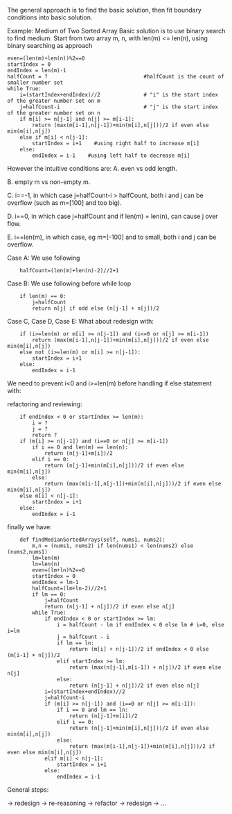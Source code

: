 The general approach is to find the basic solution, then fit boundary conditions into basic solution.

Example: Medium of Two Sorted Array
Basic solution is to use binary search to find medium.
Start from two array m, n, with len(m) <= len(n), using binary searching as approach

```    
even=(len(m)+len(n))%2==0
startIndex = 0
endIndex = len(m)-1
halfCount = ?                               #halfCount is the count of smaller number set
while True:
    i=(startIndex+endIndex)//2              # "i" is the start index of the greater number set on m
    j=halfCount-i                           # "j" is the start index of the greater number set on n
    if m[i] >= n[j-1] and n[j] >= m[i-1]:
        return (max(m[i-1],n[j-1])+min(m[i],n[j]))/2 if even else min(m[i],n[j])
    else if m[i] < n[j-1]:
        startIndex = i+1    #using right half to increase m[i]
    else:
        endIndex = i-1    #using left half to decrease m[i]
```

However the intuitive conditions are:
A. even vs odd length.

B. empty m vs non-empty m.

C. i==-1, in which case j=halfCount-i > halfCount, both i and j can be overflow (such as m=[100] and too big).

D. i==0, in which case j=halfCount and if len(m) = len(n), can cause j over flow.

E. i==len(m), in which case, eg m=[-100] and to small, both i and j can be overflow.


Case A:
We use following
    
```
    halfCount=(len(m)+len(n)-2)//2+1
```

Case B:
We use following before while loop
    
```
    if len(m) == 0:
        j=halfCount
        return n[j] if odd else (n[j-1] + n[j])/2
```

Case C, Case D, Case E:
What about redesign with:
    
```
    if (i>=len(m) or m[i] >= n[j-1]) and (i<=0 or n[j] >= m[i-1])
        return (max(m[i-1],n[j-1])+min(m[i],n[j]))/2 if even else min(m[i],n[j])
    else not (i>=len(m) or m[i] >= n[j-1]):
        startIndex = i+1
    else:
        endIndex = i-1
```
    
We need to prevent i<0 and i>=len(m) before handling if else statement with:  

refactoring and reviewing:

```
    if endIndex < 0 or startIndex >= len(m):
        i = ?
        j = ?
        return ?
    if (m[i] >= n[j-1]) and (i==0 or n[j] >= m[i-1])
        if i == 0 and len(m) == len(n):
            return (n[j-1]+m[i])/2
        elif i == 0:
            return (n[j-1]+min(m[i],n[j]))/2 if even else min(m[i],n[j])
        else:
            return (max(m[i-1],n[j-1])+min(m[i],n[j]))/2 if even else min(m[i],n[j])
    else m[i] < n[j-1]:
        startIndex = i+1
    else:
        endIndex = i-1            
```

finally we have:
```   
    def findMedianSortedArrays(self, nums1, nums2):
        m,n = (nums1, nums2) if len(nums1) < len(nums2) else (nums2,nums1)
        lm=len(m)
        ln=len(n)
        even=(lm+ln)%2==0
        startIndex = 0
        endIndex = lm-1
        halfCount=(lm+ln-2)//2+1
        if lm == 0:
            j=halfCount
            return (n[j-1] + n[j])/2 if even else n[j]
        while True:
            if endIndex < 0 or startIndex >= lm:
                i = halfCount - lm if endIndex < 0 else lm # i=0, else i=lm
                j = halfCount - i  
                if lm == ln:
                    return (m[i] + n[j-1])/2 if endIndex < 0 else (m[i-1] + n[j])/2
                elif startIndex >= lm:
                    return (max(n[j-1],m[i-1]) + n[j])/2 if even else n[j]
                else:
                    return (n[j-1] + n[j])/2 if even else n[j]                    
            i=(startIndex+endIndex)//2              
            j=halfCount-i                           
            if (m[i] >= n[j-1]) and (i==0 or n[j] >= m[i-1]):
                if i == 0 and lm == ln:
                    return (n[j-1]+m[i])/2
                elif i == 0:
                    return (n[j-1]+min(m[i],n[j]))/2 if even else min(m[i],n[j])
                else:
                    return (max(m[i-1],n[j-1])+min(m[i],n[j]))/2 if even else min(m[i],n[j])
            elif m[i] < n[j-1]:
                startIndex = i+1
            else:
                endIndex = i-1           
```          

General steps: 

-> redesign -> re-reasoning -> refactor ->  redesign -> ...
